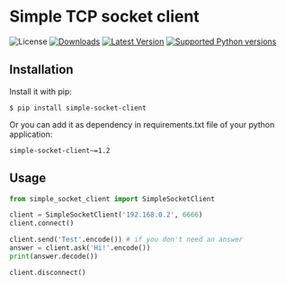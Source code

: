 # Simple TCP socket client

![License](https://img.shields.io/badge/License-BSD%203--Clause-green)
[![Downloads](https://img.shields.io/pypi/dm/simple-socket-client.svg?color=orange)](https://pypi.python.org/pypi/simple-socket-client)
[![Latest Version](https://img.shields.io/pypi/v/simple-socket-client.svg)](https://pypi.python.org/pypi/simple-socket-client)
[![Supported Python versions](https://img.shields.io/pypi/pyversions/simple-socket-client.svg)](https://pypi.python.org/pypi/simple-socket-client)

## Installation

Install it with pip:

```shell
$ pip install simple-socket-client
```

Or you can add it as dependency in requirements.txt file of your python application:

```
simple-socket-client~=1.2
```

## Usage

```python
from simple_socket_client import SimpleSocketClient

client = SimpleSocketClient('192.168.0.2', 6666)
client.connect()

client.send('Test'.encode()) # if you don't need an answer
answer = client.ask('Hi!'.encode())
print(answer.decode())

client.disconnect()
```
